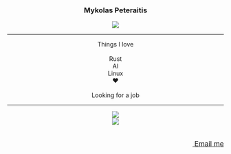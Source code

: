 <div align="center">
  <h3>Mykolas Peteraitis</h3>
  <a href="https://discord.com/users/272270950358188033"><img src="https://dcbadge.vercel.app/api/shield/272270950358188033"></a>
</div>

---

<div align="center">
  Things I love<br />
  <br />
  Rust<br />
  AI<br />
  Linux<br />
  ❤️<br />
  <br />
  Looking for a job
</div>

---

<div align="center">
  <img src="https://github-readme-stats.vercel.app/api?username=PonasKovas&show_icons=true&theme=tokyonight"><br />
  <img src="https://github-readme-stats.vercel.app/api/top-langs/?username=PonasKovas&layout=compact&theme=tokyonight">
</div>

<br />
<br />

<div align="right" style="font-size: 16px">
  <a href="mailto:mykolas.peteraitis@gmail.com"><img src="https://creazilla-store.fra1.digitaloceanspaces.com/emojis/53092/envelope-emoji-clipart-md.png" width="16px"> Email me</a>
</div>

